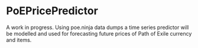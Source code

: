 # PoEPricePredictor
A work in progress. Using poe.ninja data dumps a time series predictor will be modelled and used for forecasting future prices of Path of Exile currency and items.
